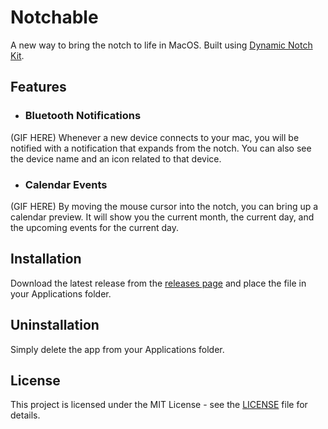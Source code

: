 # Notchable

A new way to bring the notch to life in MacOS. Built using [Dynamic Notch Kit](github.com/MrKai77/DynamicNotchKit).

## Features
- ### Bluetooth Notifications
(GIF HERE)
Whenever a new device connects to your mac, you will be notified with a notification that expands from the notch. You can also see the device name and an icon related to that device.

- ### Calendar Events
(GIF HERE)
By moving the mouse cursor into the notch, you can bring up a calendar preview. It will show you the current month, the current day, and the upcoming events for the current day.

## Installation
Download the latest release from the [releases page]() and place the file in your Applications folder.

## Uninstallation
Simply delete the app from your Applications folder.

## License
This project is licensed under the MIT License - see the [LICENSE](LICENSE) file for details.